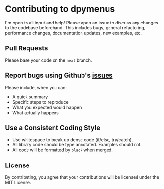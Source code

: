 # Contributing to dpymenus
I'm open to all input and help! Please open an issue to discuss any changes to the codebase beforehand. This includes
bugs, general refactoring, performance changes, documentation updates, new examples, etc.

## Pull Requests
Please base your code on the `next` branch.

## Report bugs using Github's [issues](https://github.com/robertwayne/dpymenus/issues)
Please include, when you can:
- A quick summary
- Specific steps to reproduce
- What you expected would happen
- What actually happens

## Use a Consistent Coding Style
* Use whitespace to break up dense code (if/else, try/catch).
* All library code should be type annotated. Examples should not.
* All code will be formatted by `black` when merged.

## License
By contributing, you agree that your contributions will be licensed under the MIT License.
